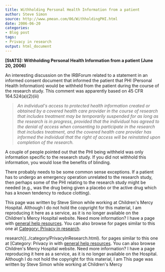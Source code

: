 ```yaml
---
title: Withholding Personal Health Information from a patient
author: Steve Simon
source: http://www.pmean.com/06/WithholdingPHI.html
date: 2006-06-20
categories:
- Blog post
tags:
- Privacy in research
output: html_document
---
```

**[StATS]:** **Withholding Personal Health
Information from a patient (June 20, 2006)**

An interesting discussion on the IRBForum related to a statement in an
informed consent document that informed the patient that PHI (Personal
Health Information) would be withheld from the patient during the course
of the research study. This comment was apparently based on 45 CFR
164.524(a)(2)(iii)

> *An individual's access to protected health information created or
> obtained by a covered health care provider in the course of research
> that includes treatment may be temporarily suspended for as long as
> the research is in progress, provided that the individual has agreed
> to the denial of access when consenting to participate in the research
> that includes treatment, and the covered health care provider has
> informed the individual that the right of access will be reinstated
> upon completion of the research.*

A couple of people pointed out that the PHI being withheld was only
information specific to the research study. If you did not withhold this
information, you would lose the benefits of blinding.

There probably needs to be some common sense exceptions. If a patient
has to undergo an emergency operation unrelated to the research study,
then perhaps some of the PHI relating to the research study might be
needed (e.g., was the drug being given a placebo or the active drug
which has a known tendency to reduce clotting).

This page was written by Steve Simon while working at Children's Mercy
Hospital. Although I do not hold the copyright for this material, I am
reproducing it here as a service, as it is no longer available on the
Children's Mercy Hospital website. Need more information? I have a page
with [general help resources](../GeneralHelp.html). You can also browse
for pages similar to this one at [Category: Privacy in
research](../category/PrivacyInResearch.html).
<!---More--->
research](../category/PrivacyInResearch.html).
for pages similar to this one at [Category: Privacy in
with [general help resources](../GeneralHelp.html). You can also browse
Children's Mercy Hospital website. Need more information? I have a page
reproducing it here as a service, as it is no longer available on the
Hospital. Although I do not hold the copyright for this material, I am
This page was written by Steve Simon while working at Children's Mercy

<!---Do not use
**[StATS]:** **Withholding Personal Health
This page was written by Steve Simon while working at Children's Mercy
Hospital. Although I do not hold the copyright for this material, I am
reproducing it here as a service, as it is no longer available on the
Children's Mercy Hospital website. Need more information? I have a page
with [general help resources](../GeneralHelp.html). You can also browse
for pages similar to this one at [Category: Privacy in
research](../category/PrivacyInResearch.html).
--->

